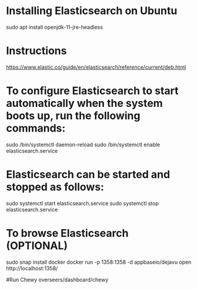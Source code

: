 # Installing Elasticsearch on Ubuntu
sudo apt install openjdk-11-jre-headless

# Instructions
https://www.elastic.co/guide/en/elasticsearch/reference/current/deb.html

# To configure Elasticsearch to start automatically when the system boots up, run the following commands:
sudo /bin/systemctl daemon-reload
sudo /bin/systemctl enable elasticsearch.service

# Elasticsearch can be started and stopped as follows:
sudo systemctl start elasticsearch.service
sudo systemctl stop elasticsearch.service

# To browse Elasticsearch (OPTIONAL)
sudo snap install docker
docker run -p 1358:1358 -d appbaseio/dejavu
open http://localhost:1358/

#Run Chewy
overseers/dashboard/chewy